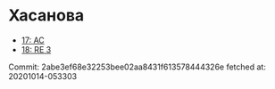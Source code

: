 # Хасанова
- [17: AC](17.md)
- [18: RE 3](18.md)

Commit: 2abe3ef68e32253bee02aa8431f613578444326e
 fetched at: 20201014-053303
